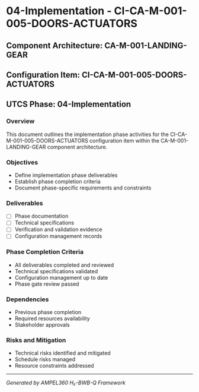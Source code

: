 # 04-Implementation - CI-CA-M-001-005-DOORS-ACTUATORS

## Component Architecture: CA-M-001-LANDING-GEAR
## Configuration Item: CI-CA-M-001-005-DOORS-ACTUATORS
## UTCS Phase: 04-Implementation

### Overview
This document outlines the implementation phase activities for the CI-CA-M-001-005-DOORS-ACTUATORS configuration item within the CA-M-001-LANDING-GEAR component architecture.

### Objectives
- Define implementation phase deliverables
- Establish phase completion criteria
- Document phase-specific requirements and constraints

### Deliverables
- [ ] Phase documentation
- [ ] Technical specifications
- [ ] Verification and validation evidence
- [ ] Configuration management records

### Phase Completion Criteria
- All deliverables completed and reviewed
- Technical specifications validated
- Configuration management up to date
- Phase gate review passed

### Dependencies
- Previous phase completion
- Required resources availability
- Stakeholder approvals

### Risks and Mitigation
- Technical risks identified and mitigated
- Schedule risks managed
- Resource constraints addressed

---
*Generated by AMPEL360 H₂-BWB-Q Framework*
